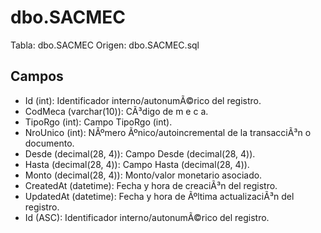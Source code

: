 ﻿# dbo.SACMEC

Tabla: dbo.SACMEC
Origen: dbo.SACMEC.sql

## Campos

- Id (int): Identificador interno/autonumÃ©rico del registro.
- CodMeca (varchar(10)): CÃ³digo de m e c a.
- TipoRgo (int): Campo TipoRgo (int).
- NroUnico (int): NÃºmero Ãºnico/autoincremental de la transacciÃ³n o documento.
- Desde (decimal(28, 4)): Campo Desde (decimal(28, 4)).
- Hasta (decimal(28, 4)): Campo Hasta (decimal(28, 4)).
- Monto (decimal(28, 4)): Monto/valor monetario asociado.
- CreatedAt (datetime): Fecha y hora de creaciÃ³n del registro.
- UpdatedAt (datetime): Fecha y hora de Ãºltima actualizaciÃ³n del registro.
- Id (ASC): Identificador interno/autonumÃ©rico del registro.

